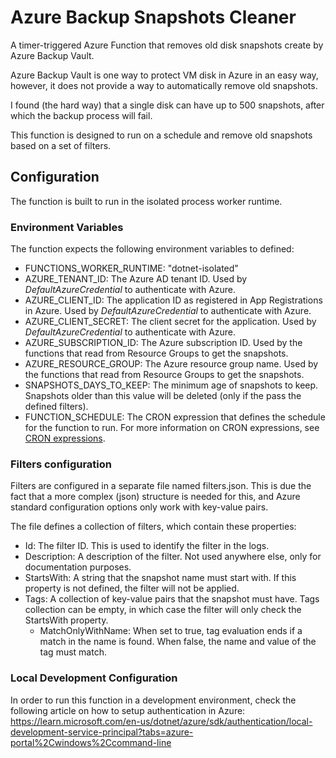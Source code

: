 # Azure Backup Snapshots Cleaner

A timer-triggered Azure Function that removes old disk snapshots create by Azure Backup Vault.

Azure Backup Vault is one way to protect VM disk in Azure in an easy way, however, it does not provide a way to automatically remove old snapshots. 

I found (the hard way) that a single disk can have up to 500 snapshots, after which the backup process will fail.

This function is designed to run on a schedule and remove old snapshots based on a set of filters.

## Configuration
The function is built to run in the isolated process worker runtime.

### Environment Variables
The function expects the following environment variables to defined:
- FUNCTIONS_WORKER_RUNTIME: "dotnet-isolated"
- AZURE_TENANT_ID: The Azure AD tenant ID. Used by _DefaultAzureCredential_ to authenticate with Azure.
- AZURE_CLIENT_ID: The application ID as registered in App Registrations in Azure. Used by _DefaultAzureCredential_ to authenticate with Azure.
- AZURE_CLIENT_SECRET: The client secret for the application. Used by _DefaultAzureCredential_ to authenticate with Azure.
- AZURE_SUBSCRIPTION_ID: The Azure subscription ID. Used by the functions that read from Resource Groups to get the snapshots.
- AZURE_RESOURCE_GROUP: The Azure resource group name. Used by the functions that read from Resource Groups to get the snapshots.
- SNAPSHOTS_DAYS_TO_KEEP: The minimum age of snapshots to keep. Snapshots older than this value will be deleted (only if the pass the defined filters).
- FUNCTION_SCHEDULE: The CRON expression that defines the schedule for the function to run. For more information on CRON expressions, see [CRON expressions](https://learn.microsoft.com/en-us/azure/azure-functions/functions-bindings-timer?tabs=python-v2%2Cisolated-process%2Cnodejs-v4&pivots=programming-language-csharp#ncrontab-expressions).

### Filters configuration
Filters are configured in a separate file named filters.json. This is due the fact that a more complex (json) structure is needed for this, and Azure standard configuration options only work with key-value pairs.

The file defines a collection of filters, which contain these properties:
- Id: The filter ID. This is used to identify the filter in the logs.
- Description: A description of the filter. Not used anywhere else, only for documentation purposes.
- StartsWith: A string that the snapshot name must start with. If this property is not defined, the filter will not be applied.
- Tags: A collection of key-value pairs that the snapshot must have. Tags collection can be empty, in which case the filter will only check the StartsWith property.
  -	MatchOnlyWithName: When set to true, tag evaluation ends if a match in the name is found. When false, the name and value of the tag must match.

### Local Development Configuration
In order to run this function in a development environment, check the following article on how to setup authentication in Azure:
https://learn.microsoft.com/en-us/dotnet/azure/sdk/authentication/local-development-service-principal?tabs=azure-portal%2Cwindows%2Ccommand-line



